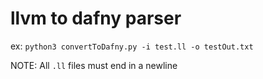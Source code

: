 # llvm to dafny parser

ex: `python3 convertToDafny.py -i test.ll -o testOut.txt`

NOTE: All `.ll` files must end in a newline